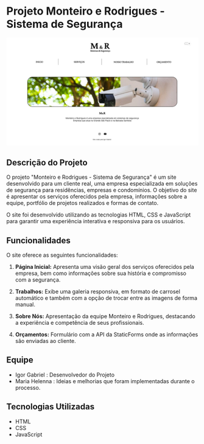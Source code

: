 # Projeto Monteiro e Rodrigues - Sistema de Segurança

<p align="center">
<img src="inicio-desktop-light.png" alt="monteiro" width="700" >
</p>

## Descrição do Projeto

O projeto "Monteiro e Rodrigues - Sistema de Segurança" é um site desenvolvido para um cliente real, uma empresa especializada em soluções de segurança para residências, empresas e condomínios. O objetivo do site é apresentar os serviços oferecidos pela empresa, informações sobre a equipe, portfólio de projetos realizados e formas de contato.

O site foi desenvolvido utilizando as tecnologias HTML, CSS e JavaScript para garantir uma experiência interativa e responsiva para os usuários.

## Funcionalidades

O site oferece as seguintes funcionalidades:

1. **Página Inicial:** Apresenta uma visão geral dos serviços oferecidos pela empresa, bem como informações sobre sua história e compromisso com a segurança.

2. **Trabalhos:** Exibe uma galeria responsiva, em formato de carrosel automático e também com a opção de trocar entre as imagens de forma manual.

3. **Sobre Nós:** Apresentação da equipe Monteiro e Rodrigues, destacando a experiência e competência de seus profissionais.

4. **Orçamentos:** Formulário com a API da StaticForms onde as informações são enviadas ao cliente.


## Equipe

- Igor Gabriel : Desenvolvedor do Projeto
- Maria Helenna : Ideias e melhorias que foram implementadas durante o processo.

## Tecnologias Utilizadas

- HTML
- CSS
- JavaScript
